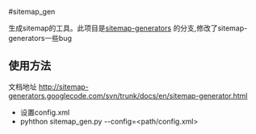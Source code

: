 #sitemap_gen

生成sitemap的工具。此项目是[sitemap-generators](http://code.google.com/p/sitemap-generators/) 的分支,修改了sitemap-generators一些bug


## 使用方法
文档地址 http://sitemap-generators.googlecode.com/svn/trunk/docs/en/sitemap-generator.html

* 设置config.xml
* pyhthon sitemap_gen.py --config=<path/config.xml>

